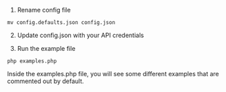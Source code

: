 1. Rename config file
```
mv config.defaults.json config.json
```

2. Update config.json with your API credentials

3. Run the example file
```
php examples.php
```

Inside the examples.php file, you will see some different examples that are commented out by default.

